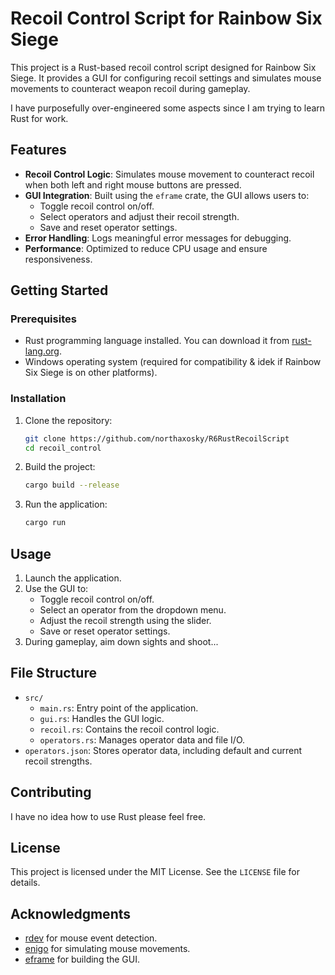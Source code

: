 # Recoil Control Script for Rainbow Six Siege

This project is a Rust-based recoil control script designed for Rainbow Six Siege. It provides a GUI for configuring recoil settings and simulates mouse movements to counteract weapon recoil during gameplay.

I have purposefully over-engineered some aspects since I am trying to learn Rust for work.

## Features

- **Recoil Control Logic**: Simulates mouse movement to counteract recoil when both left and right mouse buttons are pressed.
- **GUI Integration**: Built using the `eframe` crate, the GUI allows users to:
  - Toggle recoil control on/off.
  - Select operators and adjust their recoil strength.
  - Save and reset operator settings.
- **Error Handling**: Logs meaningful error messages for debugging.
- **Performance**: Optimized to reduce CPU usage and ensure responsiveness.

## Getting Started

### Prerequisites

- Rust programming language installed. You can download it from [rust-lang.org](https://www.rust-lang.org/).
- Windows operating system (required for compatibility & idek if Rainbow Six Siege is on other platforms).

### Installation

1. Clone the repository:
   ```bash
   git clone https://github.com/northaxosky/R6RustRecoilScript
   cd recoil_control
   ```

2. Build the project:
   ```bash
   cargo build --release
   ```

3. Run the application:
   ```bash
   cargo run
   ```

## Usage

1. Launch the application.
2. Use the GUI to:
   - Toggle recoil control on/off.
   - Select an operator from the dropdown menu.
   - Adjust the recoil strength using the slider.
   - Save or reset operator settings.
3. During gameplay, aim down sights and shoot...

## File Structure

- `src/`
  - `main.rs`: Entry point of the application.
  - `gui.rs`: Handles the GUI logic.
  - `recoil.rs`: Contains the recoil control logic.
  - `operators.rs`: Manages operator data and file I/O.
- `operators.json`: Stores operator data, including default and current recoil strengths.

## Contributing

I have no idea how to use Rust please feel free.

## License

This project is licensed under the MIT License. See the `LICENSE` file for details.

## Acknowledgments

- [rdev](https://crates.io/crates/rdev) for mouse event detection.
- [enigo](https://crates.io/crates/enigo) for simulating mouse movements.
- [eframe](https://crates.io/crates/eframe) for building the GUI.
